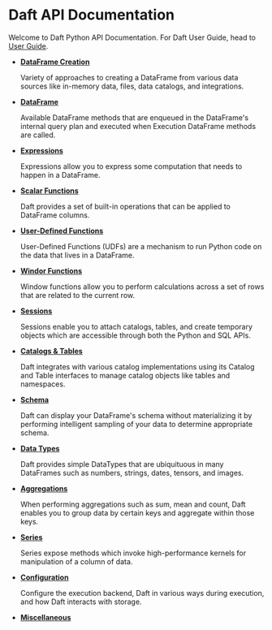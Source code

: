 # Daft API Documentation

Welcome to Daft Python API Documentation. For Daft User Guide, head to [User Guide](../index.md).

<div class="grid cards" markdown>

- [**DataFrame Creation**](dataframe_creation.md)

    Variety of approaches to creating a DataFrame from various data sources like in-memory data, files, data catalogs, and integrations.

- [**DataFrame**](dataframe.md)

    Available DataFrame methods that are enqueued in the DataFrame's internal query plan and executed when Execution DataFrame methods are called.

- [**Expressions**](expressions.md)

    Expressions allow you to express some computation that needs to happen in a DataFrame.

- [**Scalar Functions**](functions.md)

    Daft provides a set of built-in operations that can be applied to DataFrame columns.

- [**User-Defined Functions**](udf.md)

    User-Defined Functions (UDFs) are a mechanism to run Python code on the data that lives in a DataFrame.

- [**Windor Functions**](window.md)

    Window functions allow you to perform calculations across a set of rows that are related to the current row.

- [**Sessions**](sessions.md)

    Sessions enable you to attach catalogs, tables, and create temporary objects which are accessible through both the Python and SQL APIs.

- [**Catalogs & Tables**](catalogs_tables.md)

    Daft integrates with various catalog implementations using its Catalog and Table interfaces to manage catalog objects like tables and namespaces.

- [**Schema**](schema.md)

    Daft can display your DataFrame's schema without materializing it by performing intelligent sampling of your data to determine appropriate schema.

- [**Data Types**](datatypes.md)

    Daft provides simple DataTypes that are ubiquituous in many DataFrames such as numbers, strings, dates, tensors, and images.

- [**Aggregations**](aggregations.md)

    When performing aggregations such as sum, mean and count, Daft enables you to group data by certain keys and aggregate within those keys.

- [**Series**](series.md)

    Series expose methods which invoke high-performance kernels for manipulation of a column of data.

- [**Configuration**](config.md)

    Configure the execution backend, Daft in various ways during execution, and how Daft interacts with storage.

- [**Miscellaneous**](misc.md)

</div>
